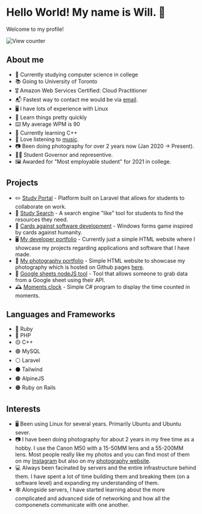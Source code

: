 # Hello World! My name is Will. :wave:

Welcome to my profile!

![View counter](https://komarev.com/ghpvc/?username=WillTheDeveloper&label=Visitors)

## About me

- 🏫 Currently studying computer science in college
- 📚 Going to University of Toronto
- 🎖️ Amazon Web Services Certified: Cloud Practitioner
- 📬 Fastest way to contact me would be via [email](mailto:willthedeveloper13@gmail.com).
- 🖥️ I have lots of experience with Linux
- 🧠 Learn things pretty quickly
- ⌨️ My average WPM is 90
- 📖 Currently learning C++
- 🎵 Love listening to [music](https://open.spotify.com/user/willthedeveloper13?si=9c99a449c0b04192).
- 📷 Been doing photography for over 2 years now (Jan 2020 -> Present).
- 🧑‍🎓 Student Governor and representive.
- 🖼️ Awarded for "Most employable student" for 2021 in college.

## Projects

- ✏️ [Study Portal](https://github.com/WillTheDeveloper/StudyPortal) - Platform built on Laravel that allows for students to collaborate on work.
- 🔭 [Study Search](https://github.com/Study-Portal/StudySearch) - A search engine "like" tool for students to find the resources they need.
- 🎲 [Cards against software development](https://github.com/WillTheDeveloper/CardsAgainstSoftwareDevelopment) - Windows forms game inspired by cards against humanity.
- 🖥️ [My developer portfolio](https://github.com/WillTheDeveloper/SimpleDevelopersPortfolio) - Currently just a simple HTML website where I showcase my projects regarding applications and software that I have made.
- 📸 [My photography portfolio](https://github.com/WillTheDeveloper/SimplePhotographyPortfolio) - Simple HTML website to showcase my photography which is hosted on Github pages [here](http://willthephotographer.co.uk).
- 📓 [Google sheets nodeJS tool](https://github.com/WillTheDeveloper/node-sheets-tool) - Tool that allows someone to grab data from a Google sheet using their API.
- 🕰️ [Moments clock](https://github.com/WillTheDeveloper/MomentsClock) - Simple C# program to display the time counted in moments.

## Languages and Frameworks

- 🔴 Ruby
- 🔵 PHP
- 🟡 C++
- 🟣 MySQL
- ⚪ Laravel
- ⚫ Tailwind
- 🟤 AlpineJS
- 🟠 Ruby on Rails

## Interests

- 🖥️ Been using Linux for several years. Primarily Ubuntu and Ubuntu sever.
- 📷 I have been doing photography for about 2 years in my free time as a hobby. I use the Canon M50 with a 15-50MM lens and a 55-200MM lens. Most people really like my photos and you can find most of them on my [Instagram]() but also on my [photography website]().
- 💻 Always been facinated by servers and the entire infrastructure behind them. I have spent a lot of time building them and breaking them (on a software level) and expanding my understanding of them.
- 🕸️ Alongside servers, I have started learning about the more complicated and advanced side of networking and how all the componenets communicate with one another.
